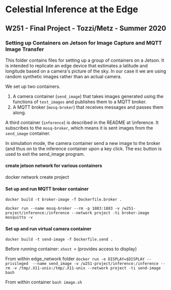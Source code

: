 # Celestial Inference at the Edge
## W251 - Final Project - Tozzi/Metz - Summer 2020
### Setting up Containers on Jetson for Image Capture and MQTT Image Transfer

This folder contains files for setting up a group of containers on a Jetson.  It is intended to replicate an edge device that estimates a latitude and longitude based on a camera's picture of the sky.  In our case it we are using random synthetic images rather than an actual camera.

We set up two containers.
1.  A camera container (`send_image`) that takes images generated using the functions of `test_images` and publishes them to a MQTT broker.
2.  A MQTT broker (`mosq-broker`) that receives messages and passes them along.

A third container (`inference`) is described in the README at \inference.  It subscribes to the `mosq-broker`, which means it is sent images from the `send_image` container.

In simulation mode, the camera container send a new image to the broker (and thus on to the inference container upon a key click.  The esc button is used to exit the send_image program.


#### create jetson network for various containers
docker network create project

#### Set up and run MQTT broker container
```docker build -t broker-image -f Dockerfile.broker .```

```docker run --name mosq-broker --rm -p 1883:1883 -v /w251-project/inference:/inference --network project -ti broker-image mosquitto -v```


#### Set up and run virtual camera container

```docker build -t send-image -f Dockerfile.send .```

Before running container: `xhost +` (provides access to display)

From within edge_network folder
```docker run -e DISPLAY=$DISPLAY --privileged  --name send_image -v /w251-project/inference:/inference --rm -v /tmp/.X11-unix:/tmp/.X11-unix --network project -ti send-image bash```

From within container `bash image.sh`







